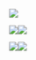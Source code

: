 ![](https://github-profile-summary-cards.vercel.app/api/cards/profile-details?username=VDFOREVER&theme=github_dark)

![](https://github-profile-summary-cards.vercel.app/api/cards/repos-per-language?username=VDFOREVER&theme=github_dark)![](https://github-profile-summary-cards.vercel.app/api/cards/most-commit-language?username=VDFOREVER&theme=github_dark)

![](https://github-profile-summary-cards.vercel.app/api/cards/stats?username=VDFOREVER&theme=github_dark)![](https://github-profile-summary-cards.vercel.app/api/cards/productive-time?username=VDFOREVER&theme=github_dark&utcOffset=8)
